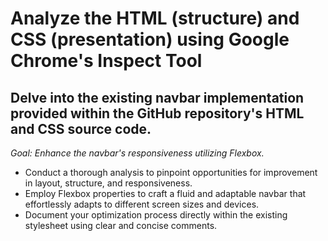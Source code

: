 # Analyze the HTML (structure) and CSS (presentation) using Google Chrome's Inspect Tool

## Delve into the existing navbar implementation provided within the GitHub repository's HTML and CSS source code.

*Goal: Enhance the navbar's responsiveness utilizing Flexbox.*


- Conduct a thorough analysis to pinpoint opportunities for improvement in layout, structure, and responsiveness. 
- Employ Flexbox properties to craft a fluid and adaptable navbar that effortlessly adapts to different screen sizes and devices. 
- Document your optimization process directly within the existing stylesheet using clear and concise comments.